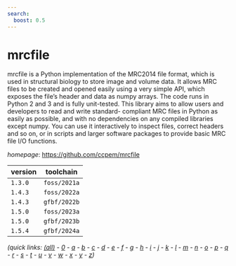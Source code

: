 ```yaml
---
search:
  boost: 0.5
---
```

# mrcfile

mrcfile is a Python implementation of the MRC2014 file format, which is used in structural biology to store image and volume data.  It allows MRC files to be created and opened easily using a very simple API, which exposes the file’s header and data as numpy arrays. The code runs in Python 2 and 3 and is fully unit-tested.  This library aims to allow users and developers to read and write standard- compliant MRC files in Python as easily as possible, and with no dependencies on any compiled libraries except numpy. You can use it interactively to inspect files, correct headers and so on, or in scripts and larger software packages to provide basic MRC file I/O functions.

*homepage*: <https://github.com/ccpem/mrcfile>

version | toolchain
--------|----------
``1.3.0`` | ``foss/2021a``
``1.4.3`` | ``foss/2022a``
``1.4.3`` | ``gfbf/2022b``
``1.5.0`` | ``foss/2023a``
``1.5.0`` | ``gfbf/2023b``
``1.5.4`` | ``gfbf/2024a``


*(quick links: [(all)](../index.md) - [0](../0/index.md) - [a](../a/index.md) - [b](../b/index.md) - [c](../c/index.md) - [d](../d/index.md) - [e](../e/index.md) - [f](../f/index.md) - [g](../g/index.md) - [h](../h/index.md) - [i](../i/index.md) - [j](../j/index.md) - [k](../k/index.md) - [l](../l/index.md) - [m](../m/index.md) - [n](../n/index.md) - [o](../o/index.md) - [p](../p/index.md) - [q](../q/index.md) - [r](../r/index.md) - [s](../s/index.md) - [t](../t/index.md) - [u](../u/index.md) - [v](../v/index.md) - [w](../w/index.md) - [x](../x/index.md) - [y](../y/index.md) - [z](../z/index.md))*

